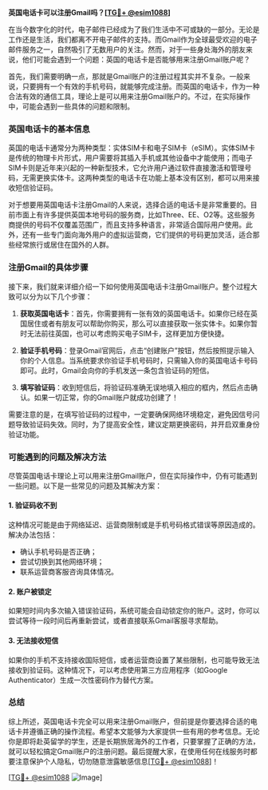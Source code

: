 **英国电话卡可以注册Gmail吗？[[TG💪+ @esim1088](https://t.me/s/esim1088)]**

在当今数字化的时代，电子邮件已经成为了我们生活中不可或缺的一部分。无论是工作还是生活，我们都离不开电子邮件的支持。而Gmail作为全球最受欢迎的电子邮件服务之一，自然吸引了无数用户的关注。然而，对于一些身处海外的朋友来说，他们可能会遇到一个问题：英国的电话卡是否能够用来注册Gmail账户呢？

首先，我们需要明确一点，那就是Gmail账户的注册过程其实并不复杂。一般来说，只要拥有一个有效的手机号码，就能够完成注册。而英国的电话卡，作为一种合法有效的通信工具，理论上是可以用来注册Gmail账户的。不过，在实际操作中，可能会遇到一些具体的问题和限制。

### 英国电话卡的基本信息

英国的电话卡通常分为两种类型：实体SIM卡和电子SIM卡（eSIM）。实体SIM卡是传统的物理卡片形式，用户需要将其插入手机或其他设备中才能使用；而电子SIM卡则是近年来兴起的一种新型技术，它允许用户通过软件直接激活和管理号码，无需更换实体卡。这两种类型的电话卡在功能上基本没有区别，都可以用来接收短信验证码。

对于想要用英国电话卡注册Gmail的人来说，选择合适的电话卡是非常重要的。目前市面上有许多提供英国本地号码的服务商，比如Three、EE、O2等。这些服务商提供的号码不仅覆盖范围广，而且支持多种语言，非常适合国际用户使用。此外，还有一些专门面向海外用户的虚拟运营商，它们提供的号码更加灵活，适合那些经常旅行或居住在国外的人群。

### 注册Gmail的具体步骤

接下来，我们就来详细介绍一下如何使用英国电话卡注册Gmail账户。整个过程大致可以分为以下几个步骤：

1. **获取英国电话卡**：首先，你需要拥有一张有效的英国电话卡。如果你已经在英国居住或者有朋友可以帮助你购买，那么可以直接获取一张实体卡。如果你暂时无法前往英国，也可以考虑购买电子SIM卡，这样更加方便快捷。

2. **验证手机号码**：登录Gmail官网后，点击“创建账户”按钮，然后按照提示输入你的个人信息。当系统要求你验证手机号码时，只需输入你的英国电话卡号码即可。此时，Gmail会向你的手机发送一条包含验证码的短信。

3. **填写验证码**：收到短信后，将验证码准确无误地填入相应的框内，然后点击确认。如果一切正常，你的Gmail账户就成功创建了！

需要注意的是，在填写验证码的过程中，一定要确保网络环境稳定，避免因信号问题导致验证码失效。同时，为了提高安全性，建议定期更换密码，并开启双重身份验证功能。

### 可能遇到的问题及解决方法

尽管英国电话卡理论上可以用来注册Gmail账户，但在实际操作中，仍有可能遇到一些问题。以下是一些常见的问题及其解决方案：

#### 1. 验证码收不到
这种情况可能是由于网络延迟、运营商限制或是手机号码格式错误等原因造成的。解决办法包括：
- 确认手机号码是否正确；
- 尝试切换到其他网络环境；
- 联系运营商客服咨询具体情况。

#### 2. 账户被锁定
如果短时间内多次输入错误验证码，系统可能会自动锁定你的账户。这时，你可以尝试等待一段时间后再重新尝试，或者直接联系Gmail客服寻求帮助。

#### 3. 无法接收短信
如果你的手机不支持接收国际短信，或者运营商设置了某些限制，也可能导致无法接收到验证码。这种情况下，可以考虑使用第三方应用程序（如Google Authenticator）生成一次性密码作为替代方案。

### 总结

综上所述，英国电话卡完全可以用来注册Gmail账户，但前提是你要选择合适的电话卡并遵循正确的操作流程。希望本文能够为大家提供一些有用的参考信息。无论你是即将赴英留学的学生，还是长期旅居海外的工作者，只要掌握了正确的方法，就可以轻松搞定Gmail账户的注册问题。最后提醒大家，在使用任何在线服务时都要注意保护个人隐私，切勿随意泄露敏感信息[[TG💪+ @esim1088](https://t.me/s/esim1088)]！

[[TG💪+ @esim1088](https://t.me/s/esim1088) ![Image](https://i.postimg.cc/4NQfJmqS/Snipaste-2025-05-13-00-14-12.png)]